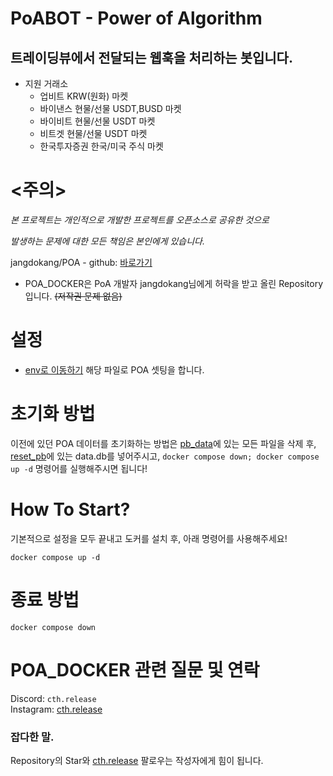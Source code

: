 # PoABOT - Power of Algorithm
## 트레이딩뷰에서 전달되는 웹훅을 처리하는 봇입니다.
 
* 지원 거래소
  * 업비트 KRW(원화) 마켓
  * 바이낸스 현물/선물 USDT,BUSD 마켓
  * 바이비트 현물/선물 USDT 마켓
  * 비트겟 현물/선물 USDT 마켓
  * 한국투자증권 한국/미국 주식 마켓
 
# <주의>
*본 프로젝트는 개인적으로 개발한 프로젝트를 오픈소스로 공유한 것으로*

*발생하는 문제에 대한 모든 책임은 본인에게 있습니다.*

jangdokang/POA - github: <a href="https://github.com/jangdokang/POA">바로가기</a>

- POA_DOCKER은 PoA 개발자 jangdokang님에게 허락을 받고 올린 Repository 입니다. ~~(저작권 문제 없음)~~


# 설정
* <a href="https://github.com/th-release/POA_DOCKER/blob/main/app/.env">env로 이동하기</a> 해당 파일로 POA 셋팅을 합니다.

# 초기화 방법
이전에 있던 POA 데이터를 초기화하는 방법은 <a href="https://github.com/th-release/POA_DOCKER/tree/main/app/pb_data">pb_data</a>에 있는 모든 파일을 삭제 후, <a href="https://github.com/th-release/POA_DOCKER/tree/main/reset_pb">reset_pb</a>에 있는 data.db를 넣어주시고, `docker compose down; docker compose up -d` 명령어를 실행해주시면 됩니다!

# How To Start?
기본적으로 설정을 모두 끝내고 도커를 설치 후, 아래 명령어를 사용해주세요!
```
docker compose up -d
```

# 종료 방법
```
docker compose down
```

# POA_DOCKER 관련 질문 및 연락
Discord: `cth.release`\
Instagram: <a href="https://instagram.com/cth.release">cth.release</a>

### 잡다한 말.
Repository의 Star와 <a href="https://github.com/th-release">cth.release</a> 팔로우는 작성자에게 힘이 됩니다.
